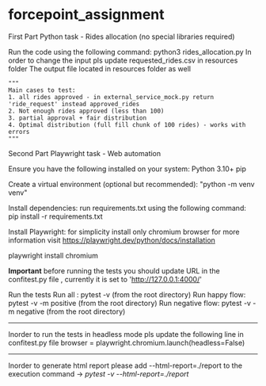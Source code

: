 # forcepoint_assignment
First Part
Python task - Rides allocation (no special libraries required)

Run the code using the following command: python3 rides_allocation.py
In order to change the input pls update requested_rides.csv in resources folder
The output file located in resources folder as well

    """
    Main cases to test:
    1. all rides approved - in external_service_mock.py return 'ride_request' instead approved_rides
    2. Not enough rides approved (less than 100)
    3. partial approval + fair distribution
    4. Optimal distribution (full fill chunk of 100 rides) - works with errors  
    """








Second Part
Playwright task - Web automation

Ensure you have the following installed on your system:
Python 3.10+
pip

Create a virtual environment (optional but recommended):
"python -m venv venv"

Install dependencies:
run requirements.txt using the following command: pip install -r requirements.txt

Install Playwright: for simplicity install only chromium browser for more information visit https://playwright.dev/python/docs/installation

playwright install chromium

**Important** before running the tests you should update URL in the confitest.py file , currently it is set to 'http://127.0.0.1:4000/' 

Run the tests
Run all : pytest -v (from the root directory)
Run happy flow: pytest -v -m positive (from the root directory)
Run negative flow: pytest -v -m negative (from the root directory)

***
Inorder to run the tests in headless mode pls update the following line in confitest.py file
    browser = playwright.chromium.launch(headless=False)
***
Inorder to generate html report please add --html-report=./report to the execution command -> *pytest -v --html-report=./report*

